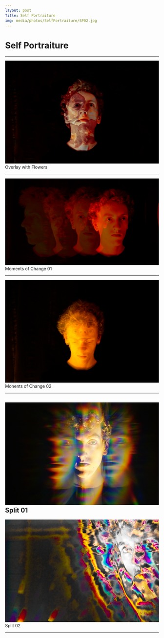 ```yaml
---
layout: post
Title: Self Portraiture
img: media/photos/SelfPortraiture/SP02.jpg
---
```


 # Self Portraiture
 
---

![Picture](/media/photos/SelfPortraiture/SP01.jpg)
 Overlay with Flowers

---

![Picture](/media/photos/SelfPortraiture/SP02.jpg)
 Moments of Change 01

---

![Picture](/media/photos/SelfPortraiture/SP03.jpg)
 Monents of Change 02

---

![Picture](/media/photos/SelfPortraiture/SP04.jpg)
 Split 01
---

![Picture](/media/photos/SelfPortraiture/SP05.jpg)
 Split 02

---

